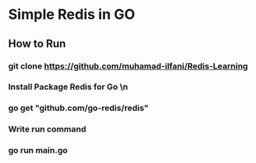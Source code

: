 # Simple Redis in GO

## How to Run
### git clone https://github.com/muhamad-ilfani/Redis-Learning
### 
### Install Package Redis for Go \n
### go get "github.com/go-redis/redis"
### 
### Write run command
### go run main.go

